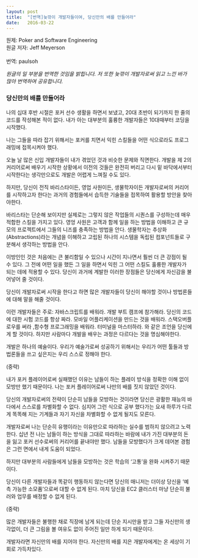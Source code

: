 ```yaml
---
layout: post
title:  "[번역]늦깎이 개발자들이여, 당신만의 배를 만들어라"
date:   2016-03-22
---
```


<p class="intro">
원제: Poker and Software Engineering
<br />
원글 저자: Jeff Meyerson
<br />
<br />
번역: paulsoh
<br />
</p>

<i>
원글의 일 부분을 번역한 것임을 밝힙니다. 저 또한 늦깎이 개발자로써 읽고 느낀 바가 많아 번역하여 공유합니다.
</i>

### 당신만의 배를 만들어라

나의 십대 후반 시절은 포커 선수 생활을 하면서 보냈고, 20대 초반이 되기까지 한 줄의 코드를 작성해본 적이 없다. 내가 아는 대부분의 훌륭한 개발자들은 10대때부터 코딩을 시작했다.

나는 그들을 따라 잡기 위해서는 포커를 치면서 익힌 스킬들을 어떤 식으로라도 프로그래밍에 접목시켜야 했다.

오늘 날 많은 신입 개발자들이 내가 겪었던 것과 비슷한 문제와 직면한다.
개발을 제 2의 커리어로써 배우기 시작한 상황에서 이전의 것들은 완전히 버리고 다시 밑 바닥에서부터 시작한다는 생각만으로도 개발은 어렵게 느껴질 수도 있다.

하지만, 당신이 전직 바리스타이든, 영업 사원이든, 생물학자이든 개발자로써의 커리어를 시작하고자 한다는 과거의 경험들에서 습득한 기술들을 접목하여 활용할 방안을 찾아야한다.

바리스타는 단순해 보이지만 실제로는 그렇지 않은 작업들의 시퀀스를 구성하는데 매우 적합한 스킬을 가지고 있다. 영엉 사원은 고객과 함께 일을 하는 방법을 이해하고 큰 규모의 프로젝트에서 그들의 니즈를 충족하는 방법을 안다. 생물학자는 추상화(Abstractions)라는 개념을 이해하고 고립된 하나의 시스템을 독립된 컴포넌트들로 구분해서 생각하는 방법을 안다.

이방인인 것은 처음에는 큰 불리함일 수 있으나 시간이 지나면서 훨씬 더 큰 강점이 될 수 있다.
그 전에 어떤 일을 했든 그 일을 하면서 익힌 그 어떤 스킬도 훌륭한 개발자가 되는 데에 적용할 수 있다. 당신이 과거에 계발한 이러한 장점들은 당신에게 자신감을 불어넣어 줄 것이다.

당신이 개발자로써 시작을 한다고 하면 많은 개발자들이 당신이 해야할 것이나 방법론들에 대해 말을 해줄 것이다.

이런 개발자들은 주로: 자바스크립트를 배워라. 개발 부트 캠프에 참가해라. 당신의 코드에 대한 시험 코드를 항상 짜라. 모바일 어플리케이션을 만드는 것을 배워라. 스택오버플로우를 써라 ,함수형 프로그래밍을 배워라. 터미널을 마스터하라. 와 같은 조언을 당신에게 할 것이다.
하지만 사람마다 개발을 배우는 과정은 다르다는 것을 명심해야한다.

개발은 하나의 예술이다. 우리가 예술가로써 성공하기 위해서는 우리가 어떤 툴들과 방법론들을 쓰고 싶은지는 우리 스스로 정해야 한다.

(중략)

내가 포커 플레이어로써 실패했던 이유는 남들이 하는 플레이 방식을 정확한 이해 없이 모방만 했기 때문이다. 나는 포커 플레이어로써 나만의 배를 짓지 않았던 것이다.

당신의 개발자로써의 전략이 단순히 남들을 모방하는 것이라면 당신은 광활한 재능의 바다에서 스스로를 차별화할 수 없다. 심지어 그런 식으로 공부 했다가는 요새 하루가 다르게 똑똑해 지는 기계들과 자기 자신을 차별화할 수 없게 될지도 모른다.

개발자로써 나는 단순히 유행이라는 이유만으로 따라하는 실수를 범하지 않으려고 노력한다. 십년 전 나는 남들이 하는 방식을 그대로 따라하는 바람에 내가 가진 대부분의 돈을 잃고 포커 선수로써의 커리어를 끝내야만 했다.
남들을 모방했다가 크게 데어본 경험은 그런 면에서 내게 도움이 되었다.

하지만 대부분의 사람들에게 남들을 모방하는 것은 학습의 ‘고통’을 완화 시켜주기 때문이다.

당신이 다른 개발자들과 똑같이 행동하지 않는다면 당신의 매니저는 더이상 당신을 ‘예측 가능한 소모품’으로써 대할 수 없게 된다. 마치 당신을 EC2 클러스터 마냥 단순히 불러와 업무를 배정할 수 없게 된다.

(중략)

많은 개발자들은 불행한 채로 직장에 남게 되는데 단순 지시만을 받고 그들 자신만의 생각없이, 더 큰 그림을 볼 여유도 없이 주어진 일만 하게 되기 때문이다.

개발자라면 자신만의 배를 지어야 한다.
자신만의 배를 지은 개발자에게는 온 세상이 기회로 가득차있다.
